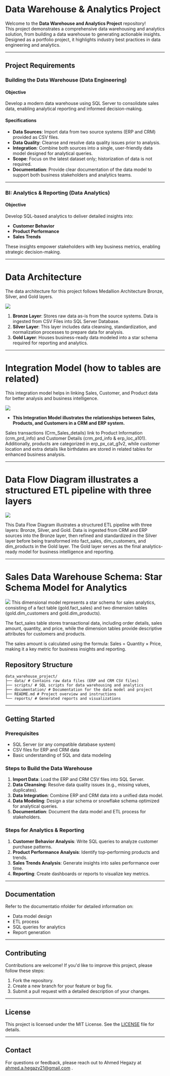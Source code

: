 # Data Warehouse & Analytics Project

Welcome to the **Data Warehouse and Analytics Project** repository!  
This project demonstrates a comprehensive data warehousing and analytics solution, from building a data warehouse to generating actionable insights. Designed as a portfolio project, it highlights industry best practices in data engineering and analytics.

---

## Project Requirements

### **Building the Data Warehouse (Data Engineering)**

#### **Objective**
Develop a modern data warehouse using SQL Server to consolidate sales data, enabling analytical reporting and informed decision-making.

#### **Specifications**
- **Data Sources**: Import data from two source systems (ERP and CRM) provided as CSV files.
- **Data Quality**: Cleanse and resolve data quality issues prior to analysis.
- **Integration**: Combine both sources into a single, user-friendly data model designed for analytical queries.
- **Scope**: Focus on the latest dataset only; historization of data is not required.
- **Documentation**: Provide clear documentation of the data model to support both business stakeholders and analytics teams.

---

### **BI: Analytics & Reporting (Data Analytics)**

#### **Objective**
Develop SQL-based analytics to deliver detailed insights into:
- **Customer Behavior**
- **Product Performance**
- **Sales Trends**

These insights empower stakeholders with key business metrics, enabling strategic decision-making.

---
# Data Architecture
The data architecture for this project follows Medallion Architecture Bronze, Silver, and Gold layers.


![](docs/Architecture-High.png)


1. **Bronze Layer**: Stores raw data as-is from the source systems. Data is ingested from CSV Files into SQL Server
Database.
2. **Silver Layer**: This layer includes data cleansing, standardization, and normalization processes to prepare data for
analysis.
3. **Gold Layer**: Houses business-ready data modeled into a star schema required for reporting and analytics.
-----
# Integration Model (how to tables are related)
This integration model helps in linking Sales, Customer, and Product data for better analysis and business intelligence.


![](docs/Architecture-integration.png)

- **This Integration Model illustrates the relationships between Sales, Products, and Customers in a CRM and ERP system.**
  
 Sales transactions (Crm_Sales_details) link to Product Information (crm_prd_info) and Customer Details (crm_prd_info & erp_loc_a101). 
Additionally, products are categorized in erp_px_cat_g1v2, while customer location and extra details like birthdates are stored in related tables for enhanced business analysis.

------

# Data Flow Diagram illustrates a structured ETL pipeline with three layers


![](docs/Data_Flow_Diagram.png)

This Data Flow Diagram illustrates a structured ETL pipeline with three layers: Bronze, Silver, and Gold. Data is ingested from CRM and ERP sources into the Bronze layer, then refined and standardized in the Silver layer before being transformed into fact_sales, dim_customers, and dim_products in the Gold layer. The Gold layer serves as the final analytics-ready model for business intelligence and reporting.


----
# Sales Data Warehouse Schema: Star Schema Model for Analytics
![](docs/Architecture-Data.png)
This dimensional model represents a star schema for sales analytics, consisting of a fact table (gold.fact_sales) and two dimension tables (gold.dim_customers and gold.dim_products).

The fact_sales table stores transactional data, including order details, sales amount, quantity, and price, while the dimension tables provide descriptive attributes for customers and products.

The sales amount is calculated using the formula:
Sales = Quantity × Price, making it a key metric for business insights and reporting.

## Repository Structure
```
data_warehouse_project/
├── data/ # Contains raw data files (ERP and CRM CSV files)
├── scripts/ # SQL scripts for data warehousing and analytics
├── documentation/ # Documentation for the data model and project
├── README.md # Project overview and instructions
└── reports/ # Generated reports and visualizations
```

---

## Getting Started

### Prerequisites
- SQL Server (or any compatible database system)
- CSV files for ERP and CRM data
- Basic understanding of SQL and data modeling

### Steps to Build the Data Warehouse
1. **Import Data**: Load the ERP and CRM CSV files into SQL Server.
2. **Data Cleansing**: Resolve data quality issues (e.g., missing values, duplicates).
3. **Data Integration**: Combine ERP and CRM data into a unified data model.
4. **Data Modeling**: Design a star schema or snowflake schema optimized for analytical queries.
5. **Documentation**: Document the data model and ETL process for stakeholders.

### Steps for Analytics & Reporting
1. **Customer Behavior Analysis**: Write SQL queries to analyze customer purchase patterns.
2. **Product Performance Analysis**: Identify top-performing products and trends.
3. **Sales Trends Analysis**: Generate insights into sales performance over time.
4. **Reporting**: Create dashboards or reports to visualize key metrics.

---

## Documentation
Refer to the documentatio nfolder for detailed information on:
- Data model design
- ETL process
- SQL queries for analytics
- Report generation

---

## Contributing
Contributions are welcome! If you'd like to improve this project, please follow these steps:
1. Fork the repository.
2. Create a new branch for your feature or bug fix.
3. Submit a pull request with a detailed description of your changes.

---

## License
This project is licensed under the MIT License. See the [LICENSE](LICENSE) file for details.

---

## Contact
For questions or feedback, please reach out to Ahmed Hegazy at ahmed.a.hegazy21@gmail.com .

